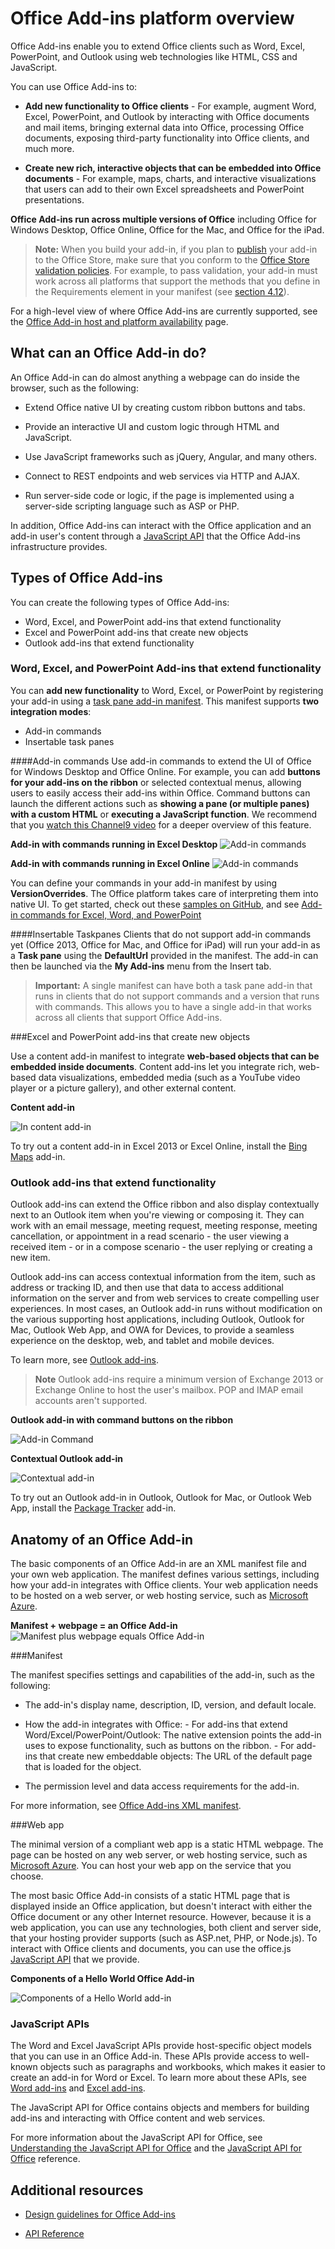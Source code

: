 
# Office Add-ins platform overview

Office Add-ins enable you to extend Office clients such as Word, Excel, PowerPoint, and Outlook using web technologies like HTML, CSS and JavaScript. 

You can use Office Add-ins to: 


-  **Add new functionality to Office clients** - For example, augment Word, Excel, PowerPoint, and Outlook by interacting with Office documents and mail items, bringing external data into Office, processing Office documents, exposing third-party functionality into Office clients, and much more. 
    
-  **Create new rich, interactive objects that can be embedded into Office documents** - For example, maps, charts, and interactive visualizations that users can add to their own Excel spreadsheets and PowerPoint presentations.
    
**Office Add-ins run across multiple versions of Office** including Office for Windows Desktop, Office Online, Office for the Mac, and Office for the iPad.

>**Note:** When you build your add-in, if you plan to [publish](../publish/publish.md) your add-in to the Office Store, make sure that you conform to the [Office Store validation policies](https://msdn.microsoft.com/en-us/library/jj220035.aspx). For example, to pass validation, your add-in must work across all platforms that support the methods that you define in the Requirements element in your manifest (see [section 4.12](https://msdn.microsoft.com/en-us/library/jj220035.aspx#Anchor_3)).

For a high-level view of where Office Add-ins are currently supported, see the [Office Add-in host and platform availability](http://dev.office.com/add-in-availability) page. 

## What can an Office Add-in do?

An Office Add-in can do almost anything a webpage can do inside the browser, such as the following:

- Extend Office native UI by creating custom ribbon buttons and tabs.

- Provide an interactive UI and custom logic through HTML and JavaScript.
    
- Use JavaScript frameworks such as jQuery, Angular, and many others.
    
- Connect to REST endpoints and web services via HTTP and AJAX.
    
- Run server-side code or logic, if the page is implemented using a server-side scripting language such as ASP or PHP.
    

In addition, Office Add-ins can interact with the Office application and an add-in user's content through a [JavaScript API](../../docs/develop/understanding-the-javascript-api-for-office.md) that the Office Add-ins infrastructure provides. 




## Types of Office Add-ins

You can create the following types of Office Add-ins:
 
- Word, Excel, and PowerPoint add-ins that extend functionality
- Excel and PowerPoint add-ins that create new objects
- Outlook add-ins that extend functionality

### Word, Excel, and PowerPoint Add-ins that extend functionality 
You can **add new functionality** to Word, Excel, or PowerPoint by registering your add-in using a [task pane add-in manifest](../design/add-in-commands.md). This manifest supports **two integration modes**:

- Add-in commands
- Insertable task panes

####Add-in commands
Use add-in commands to extend the UI of Office for Windows Desktop and Office Online. For example, you can add **buttons for your add-ins on the ribbon** or selected contextual menus, allowing users to easily access their add-ins within Office. Command buttons can launch the different actions such as **showing a pane (or multiple panes) with a custom HTML** or **executing a JavaScript function**. We recommend that you [watch this Channel9 video](https://channel9.msdn.com/events/Build/2016/P551) for a deeper overview of this feature.

**Add-in with commands running in Excel Desktop**
![Add-in commands](../../images/addincommands1.png)

**Add-in with commands running in Excel Online**
![Add-in commands](../../images/addincommands2.png)

You can define your commands in your add-in manifest by using **VersionOverrides**. The Office platform takes care of interpreting them into native UI. To get started, check out these [samples on GitHub](https://github.com/OfficeDev/Office-Add-in-Commands-Samples/), and see [Add-in commands for Excel, Word, and PowerPoint](../design/add-in-commands.md)

####Insertable Taskpanes
Clients that do not support add-in commands yet (Office 2013, Office for Mac, and Office for iPad) will run your add-in as a **Task pane** using the **DefaultUrl** provided in the manifest. The add-in can then be launched via the **My Add-ins** menu from the Insert tab. 

>**Important:** A single manifest can have both a task pane add-in that runs in clients that do not support commands and a version that runs with commands. This allows you to have a single add-in that works across all clients that support Office Add-ins.
 
###Excel and PowerPoint add-ins that create new objects 

Use a content add-in manifest to integrate **web-based objects that can be embedded inside documents**. Content add-ins let you integrate rich, web-based data visualizations, embedded media (such as a YouTube video player or a picture gallery), and other external content.

**Content add-in**

![In content add-in](../../images/DK2_AgaveOverview05.png)

To try out a content add-in in Excel 2013 or Excel Online, install the [Bing Maps](https://store.office.com/bing-maps-WA102957661.aspx?assetid=WA102957661) add-in.

### Outlook add-ins that extend functionality

Outlook add-ins can extend the Office ribbon and also display contextually next to an Outlook item when you're viewing or composing it. They can work with an email message, meeting request, meeting response, meeting cancellation, or appointment in a read scenario - the user viewing a received item - or in a compose scenario - the user replying or creating a new item. 

Outlook add-ins can access contextual information from the item, such as address or tracking ID, and then use that data to access additional information on the server and from web services to create compelling user experiences. In most cases, an Outlook add-in runs without modification on the various supporting host applications, including Outlook, Outlook for Mac, Outlook Web App, and OWA for Devices, to provide a seamless experience on the desktop, web, and tablet and mobile devices.

To learn more, see [Outlook add-ins](../outlook/outlook-add-ins.md).

 >**Note**  Outlook add-ins require a minimum version of Exchange 2013 or Exchange Online to host the user's mailbox. POP and IMAP email accounts aren't supported.

**Outlook add-in with command buttons on the ribbon**

![Add-in Command](../../images/41e46a9c-19ec-4ccc-98e6-a227283623d1.png)

**Contextual Outlook add-in**

![Contextual add-in](../../images/DK2_AgaveOverview06.png)

To try out an Outlook add-in in Outlook, Outlook for Mac, or Outlook Web App, install the [Package Tracker](https://store.office.com/package-tracker-WA104162083.aspx?assetid=WA104162083) add-in.

## Anatomy of an Office Add-in


The basic components of an Office Add-in are an XML manifest file and your own web application. The manifest defines various settings, including how your add-in integrates with Office clients. Your web application needs to be hosted on a web server, or web hosting service, such as [Microsoft Azure](../publish/host-an-office-add-in-on-microsoft-azure.md).


**Manifest + webpage = an Office Add-in**
![Manifest plus webpage equals Office Add-in](../../images/DK2_AgaveOverview01.png)

###Manifest


The manifest specifies settings and capabilities of the add-in, such as the following:
    
- The add-in's display name, description, ID, version, and default locale.
    
- How the add-in integrates with Office: 
      - For add-ins that extend Word/Excel/PowerPoint/Outlook: The native extension points the add-in uses to expose functionality, such as buttons on the ribbon. 
      - For add-ins that create new embeddable objects: The URL of the default page that is loaded for the object.
       
    
- The permission level and data access requirements for the add-in.
    
For more information, see [Office Add-ins XML manifest](../../docs/overview/add-in-manifests.md).


###Web app

The minimal version of a compliant web app is a static HTML webpage. The page can be hosted on any web server, or web hosting service, such as [Microsoft Azure](../publish/host-an-office-add-in-on-microsoft-azure.md). You can host your web app on the service that you choose.  

The most basic Office Add-in consists of a static HTML page that is displayed inside an Office application, but doesn't interact with either the Office document or any other Internet resource. However, because it is a web application, you can use any technologies, both client and server side, that your hosting provider supports (such as ASP.net, PHP, or Node.js). To interact with Office clients and documents, you can use the office.js [JavaScript API](../../docs/develop/understanding-the-javascript-api-for-office.md) that we provide. 


**Components of a Hello World Office Add-in**

![Components of a Hello World add-in](../../images/DK2_AgaveOverview07.png)

### JavaScript APIs

The Word and Excel JavaScript APIs provide host-specific object models that you can use in an Office Add-in. These APIs provide access to well-known objects such as paragraphs and workbooks, which makes it easier to create an add-in for Word or Excel. To learn more about these APIs, see [Word add-ins](../word/word-add-ins-programming-overview.md) and [Excel add-ins](../excel/excel-add-ins-javascript-programming-overview.md).

The JavaScript API for Office contains objects and members for building add-ins and interacting with Office content and web services.

For more information about the JavaScript API for Office, see [Understanding the JavaScript API for Office](../../docs/develop/understanding-the-javascript-api-for-office.md) and the [JavaScript API for Office](../../reference/javascript-api-for-office.md) reference.
    
## Additional resources

- [Design guidelines for Office Add-ins](../../docs/design/add-in-design.md)
    
- [API Reference](../../docs/develop/understanding-the-javascript-api-for-office.md)
    
